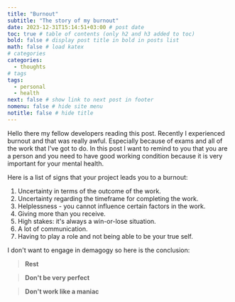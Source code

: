 ```yaml
---
title: "Burnout"
subtitle: "The story of my burnout"
date: 2023-12-31T15:14:51+03:00 # post date
toc: true # table of contents (only h2 and h3 added to toc)
bold: false # display post title in bold in posts list
math: false # load katex
# categories
categories:
  - thoughts
# tags
tags:
  - personal
  - health
next: false # show link to next post in footer
nomenu: false # hide site menu
notitle: false # hide title
---
```


Hello there my fellow developers reading this post. Recently I experienced burnout and that was really awful. Especially because of exams and all of the work that I've got to do. In this post I want to remind to you that you are a person and you need to have good working condition because it is very important for your mental health.

Here is a list of signs that your project leads you to a burnout:

1. Uncertainty in terms of the outcome of the work.
2. Uncertainty regarding the timeframe for completing the work.
3. Helplessness - you cannot influence certain factors in the work.
4. Giving more than you receive.
5. High stakes: it's always a win-or-lose situation.
6. A lot of communication.
7. Having to play a role and not being able to be your true self.

I don't want to engage in demagogy so here is the conclusion:

> **Rest**

> **Don't be very perfect**

> **Don't work like a maniac**